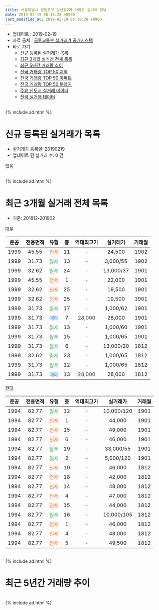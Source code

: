 ```yaml
---
title: 서울특별시 영등포구 당산동2가 아파트 실거래 정보
date: 2019-02-19 06:18:28 +0900
last_modified_at: 2019-02-19 06:18:28 +0900
---
```


* 업데이트 : 2019-02-19
* 자료 출처 : [국토교통부 실거래가 공개시스템](http://rt.molit.go.kr)
* 바로 가기
    * [신규 등록된 실거래가 목록](#신규-등록된-실거래가-목록)
    * [최근 3개월 실거래 전체 목록](#최근-3개월-실거래-전체-목록)
    * [최근 5년간 거래량 추이](#최근-5년간-거래량-추이)
    * [전국 거래량 TOP 50 지역](https://ayogom.github.io/apt-trade-info/최근-3개월-전국에서-가장-거래가-많이-발생한-지역)
    * [전국 거래량 TOP 50 아파트](https://ayogom.github.io/apt-trade-info/최근-3개월-전국에서-가장-거래가-많이-발생한-아파트)
    * [전국 거래량 TOP 50 분양권](https://ayogom.github.io/apt-trade-info/최근-3개월-전국에서-가장-거래가-많이-발생한-분양권)
    * [주요 신도시 실거래 데이터](https://ayogom.github.io/apt-trade-info/주요-신도시)
    * [전국 실거래 데이터](https://ayogom.github.io/apt-trade-info/전국)
<br>
{% include ad.html %}
<br>

# 신규 등록된 실거래가 목록
* 실거래가 등록일: 20190219
* 업데이트 된 실거래 수: 0 건

없음

<br>
{% include ad.html %}
<br>

# 최근 3개월 실거래 전체 목록
* 기준: 201812-201902


[대우](https://search.naver.com/search.naver?query=%EC%84%9C%EC%9A%B8%ED%8A%B9%EB%B3%84%EC%8B%9C+%EC%98%81%EB%93%B1%ED%8F%AC%EA%B5%AC+%EB%8B%B9%EC%82%B0%EB%8F%992%EA%B0%80+%EB%8C%80%EC%9A%B0)

|준공|전용면적|유형|층|역대최고가|실거래가|거래월|
|:---:|:---:|:---:|:---:|:---:|:---:|:---:|
|1999|45.55|<span style="color:#ff5a00">전세</span>|11|<span style="color:#444444">-</span>|24,500|1902|
|1999|31.73|<span style="color:#34a853">월세</span>|13|<span style="color:#444444">-</span>|3,000/55|1902|
|1999|32.62|<span style="color:#34a853">월세</span>|24|<span style="color:#444444">-</span>|13,000/37|1901|
|1999|45.55|<span style="color:#ff5a00">전세</span>|1|<span style="color:#444444">-</span>|22,000|1901|
|1999|32.62|<span style="color:#ff5a00">전세</span>|25|<span style="color:#444444">-</span>|19,500|1901|
|1999|32.62|<span style="color:#ff5a00">전세</span>|25|<span style="color:#444444">-</span>|19,500|1901|
|1999|31.73|<span style="color:#34a853">월세</span>|17|<span style="color:#444444">-</span>|1,000/62|1901|
|1999|31.73|<span style="color:#4285f3">매매</span>|7|<span style="color:#444444">28,000</span>|28,000|1901|
|1999|31.73|<span style="color:#34a853">월세</span>|13|<span style="color:#444444">-</span>|1,000/60|1901|
|1999|31.73|<span style="color:#34a853">월세</span>|15|<span style="color:#444444">-</span>|1,000/65|1901|
|1999|31.73|<span style="color:#34a853">월세</span>|6|<span style="color:#444444">-</span>|13,000/20|1812|
|1999|32.62|<span style="color:#34a853">월세</span>|23|<span style="color:#444444">-</span>|1,000/65|1812|
|1999|31.73|<span style="color:#34a853">월세</span>|12|<span style="color:#444444">-</span>|1,000/65|1812|
|1999|31.73|<span style="color:#4285f3">매매</span>|13|<span style="color:#444444">28,000</span>|28,000|1812|

[현대](https://search.naver.com/search.naver?query=%EC%84%9C%EC%9A%B8%ED%8A%B9%EB%B3%84%EC%8B%9C+%EC%98%81%EB%93%B1%ED%8F%AC%EA%B5%AC+%EB%8B%B9%EC%82%B0%EB%8F%992%EA%B0%80+%ED%98%84%EB%8C%80)

|준공|전용면적|유형|층|역대최고가|실거래가|거래월|
|:---:|:---:|:---:|:---:|:---:|:---:|:---:|
|1994|82.77|<span style="color:#34a853">월세</span>|12|<span style="color:#444444">-</span>|10,000/120|1901|
|1994|82.77|<span style="color:#ff5a00">전세</span>|1|<span style="color:#444444">-</span>|44,000|1901|
|1994|82.77|<span style="color:#ff5a00">전세</span>|15|<span style="color:#444444">-</span>|49,000|1901|
|1994|82.77|<span style="color:#ff5a00">전세</span>|6|<span style="color:#444444">-</span>|46,000|1901|
|1994|82.77|<span style="color:#34a853">월세</span>|19|<span style="color:#444444">-</span>|33,000/55|1901|
|1994|82.77|<span style="color:#34a853">월세</span>|2|<span style="color:#444444">-</span>|5,000/120|1901|
|1994|82.77|<span style="color:#ff5a00">전세</span>|10|<span style="color:#444444">-</span>|46,000|1812|
|1994|82.77|<span style="color:#ff5a00">전세</span>|18|<span style="color:#444444">-</span>|42,000|1812|
|1994|82.77|<span style="color:#ff5a00">전세</span>|14|<span style="color:#444444">-</span>|48,000|1812|
|1994|82.77|<span style="color:#ff5a00">전세</span>|4|<span style="color:#444444">-</span>|47,000|1812|
|1994|82.77|<span style="color:#ff5a00">전세</span>|15|<span style="color:#444444">-</span>|44,000|1812|
|1994|82.77|<span style="color:#34a853">월세</span>|16|<span style="color:#444444">-</span>|10,000/105|1812|
|1994|82.77|<span style="color:#ff5a00">전세</span>|1|<span style="color:#444444">-</span>|46,000|1812|
|1994|82.77|<span style="color:#ff5a00">전세</span>|4|<span style="color:#444444">-</span>|48,000|1812|
|1994|82.77|<span style="color:#ff5a00">전세</span>|5|<span style="color:#444444">-</span>|49,500|1812|


<br>
{% include ad.html %}
<br>

# 최근 5년간 거래량 추이


<div style="width:100%;">
    <canvas id="deal_progress" height="200"></canvas>
</div>

<script>
new Chart(document.getElementById("deal_progress"), {
    type: 'line',
    data: {
        labels: ['201402','201403','201404','201405','201406','201407','201408','201409','201410','201411','201412','201501','201502','201503','201504','201505','201506','201507','201508','201509','201510','201511','201512','201601','201602','201603','201604','201605','201606','201607','201608','201609','201610','201611','201612','201701','201702','201703','201704','201705','201706','201707','201708','201709','201710','201711','201712','201801','201802','201803','201804','201805','201806','201807','201808','201809','201810','201811','201812','201901','201902'],
        datasets: [{
            label: '매매',
            pointRadius: 1,
            data: [13, 14, 6, 8, 9, 12, 5, 11, 10, 9, 6, 15, 16, 16, 11, 15, 14, 11, 13, 8, 8, 5, 6, 3, 7, 8, 9, 7, 9, 10, 8, 7, 8, 10, 3, 6, 9, 12, 9, 7, 6, 8, 3, 17, 7, 3, 10, 13, 14, 11, 5, 7, 4, 6, 7, 5, 7, 2, 1, 1, 0],
            borderColor: "rgba(255, 201, 14, 1)",
            backgroundColor: "rgba(255, 201, 14, 0.5)",
            fill: false,
            lineTension: 0
        },{
            label: '전월세',
            pointRadius: 1,
            data: [18, 15, 9, 12, 15, 10, 16, 16, 15, 17, 13, 19, 11, 13, 16, 11, 18, 13, 9, 10, 12, 9, 12, 15, 15, 21, 14, 7, 14, 10, 8, 17, 14, 14, 14, 11, 16, 23, 16, 17, 18, 10, 10, 15, 13, 16, 11, 13, 15, 13, 16, 15, 19, 19, 10, 15, 17, 17, 12, 13, 2],
            borderColor: "rgba(0, 141, 185, 1)",
            backgroundColor: "rgba(0, 141, 185, 0.5)",
            fill: false,
            lineTension: 0
        }
        ]
    },
    options: {
        responsive: true,
        title: {
            display: false
        },
        tooltips: {
            mode: 'index',
            intersect: false
        },
        hover: {
            mode: 'nearest',
            intersect: true
        },
        scales: {
            xAxes: [{
                display: true,
                scaleLabel: {
                    display: true,
                    labelString: '년/월'
                }
            }],
            yAxes: [{
                display: true,
                ticks: {
                    suggestedMin: 0,
                },
                scaleLabel: {
                    display: true,
                    labelString: '실거래 수'
                }
            }]
        }
    }
});

</script>


<br>
{% include ad.html %}
<br>

